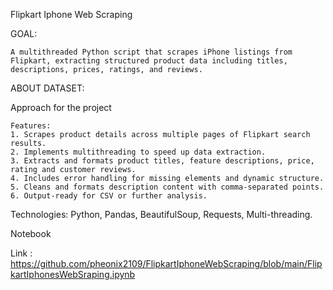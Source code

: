 
Flipkart Iphone Web Scraping


GOAL:

    A multithreaded Python script that scrapes iPhone listings from Flipkart, extracting structured product data including titles, descriptions, prices, ratings, and reviews.
    
ABOUT DATASET:

Approach for the project

    Features:
    1. Scrapes product details across multiple pages of Flipkart search results.
    2. Implements multithreading to speed up data extraction.
    3. Extracts and formats product titles, feature descriptions, price, rating and customer reviews.
    4. Includes error handling for missing elements and dynamic structure.
    5. Cleans and formats description content with comma-separated points.
    6. Output-ready for CSV or further analysis.

Technologies: Python, Pandas, BeautifulSoup, Requests, Multi-threading.

Notebook

Link : https://github.com/pheonix2109/FlipkartIphoneWebScraping/blob/main/FlipkartIphonesWebSraping.ipynb


